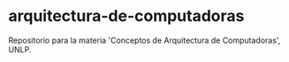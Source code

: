 # arquitectura-de-computadoras
Repositorio para la materia 'Conceptos de Arquitectura de Computadoras', UNLP.
